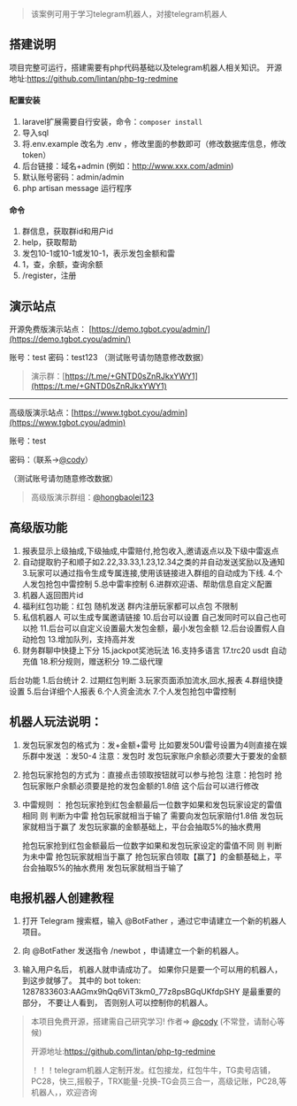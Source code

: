 >该案例可用于学习telegram机器人，对接telegram机器人


## 搭建说明

项目完整可运行，搭建需要有php代码基础以及telegram机器人相关知识。
开源地址:https://github.com/lintan/php-tg-redmine



#### 配置安装

1. laravel扩展需要自行安装，命令：`composer install`
2. 导入sql
3. 将.env.example 改名为 .env ，修改里面的参数即可（修改数据库信息，修改token）
4. 后台链接：域名+admin   (例如：http://www.xxx.com/admin)
5. 默认账号密码：admin/admin
6. php artisan message 运行程序

#### 命令
1. 群信息，获取群id和用户id
2. help，获取帮助
3. 发包10-1或10-1或发10-1，表示发包金额和雷
4. 1，查，余额，查询余额
5. /register，注册



## 演示站点


开源免费版演示站点： [https://demo.tgbot.cyou/admin/](https://demo.tgbot.cyou/admin/)

账号：test   密码：test123
（测试账号请勿随意修改数据）
>演示群：[https://t.me/+GNTD0sZnRJkxYWY1](https://t.me/+GNTD0sZnRJkxYWY1)

--------------------------------------------------------------------------------------

高级版演示站点：[https://www.tgbot.cyou/admin](https://www.tgbot.cyou/admin)

账号：test 

密码：（联系->[@cody](https://t.me/cody0101)）

（测试账号请勿随意修改数据）

>高级版演示群组：[@hongbaolei123](https://t.me/hongbaolei123)

## 高级版功能

1. 报表显示上级抽成,下级抽成,中雷赔付,抢包收入,邀请返点以及下级中雷返点
2. 自动提取豹子和顺子如2.22,33.33,1.23,12.34之类的并自动发送奖励以及通知
3.玩家可以通过指令生成专属连接,使用该链接进入群组的自动成为下线.
4.个人发包抢包中雷控制
5.总中雷率控制
6.进群欢迎语、帮助信息自定义配置
7. 机器人返回图片id
8. 福利红包功能：红包 随机发送  群内注册玩家都可以点包  不限制
9. 私信机器人 可以生成专属邀请链接
10.后台可以设置   自己发同时可以自己也可以抢
11.后台可以自定义设置最大发包金额，最小发包金额
12.后台设置假人自动抢包
13.增加队列，支持高并发
14. 财务群聊中快捷上下分
15.jackpot奖池玩法
16.支持多语言
17.trc20 usdt 自动充值
18.积分规则，赠送积分
19.二级代理

后台功能
1.后台统计
2. 过期红包判断
3.玩家页面添加流水,回水,报表
4.群组快捷设置
5.后台详细个人报表
6.个人资金流水
7.个人发包抢包中雷控制

## 机器人玩法说明：

1. 发包玩家发包的格式为：发+金额+雷号 
      比如要发50U雷号设置为4则直接在娱乐群中发送 ：发50-4 
      注意：发包时 发包玩家账户余额必须要大于要发的金额
      
2. 抢包玩家抢包的方式为：直接点击领取按钮就可以参与抢包
  注意：抢包时 抢包玩家账户余额必须要是抢的发包金额的1.8倍 这个后台可以进行修改
  
3. 中雷规则 ： 
    抢包玩家抢到红包金额最后一位数字如果和发包玩家设定的雷值相同 则 判断为中雷 
    抢包玩家就相当于输了 需要向发包玩家赔付1.8倍 
    发包玩家就相当于赢了 发包玩家赢的金额基础上，平台会抽取5%的抽水费用 
    
    抢包玩家抢到红包金额最后一位数字如果和发包玩家设定的雷值不同 则 判断为未中雷
    抢包玩家就相当于赢了 抢包玩家白领取【赢了】的金额基础上，平台会抽取5%的抽水费用
    发包玩家就相当于输了  


## 电报机器人创建教程

1. 打开 Telegram 搜索框，输入 @BotFather ，通过它申请建立一个新的机器人项目。

2. 向 @BotFather 发送指令 /newbot ，申请建立一个新的机器人。

3. 输入用户名后， 机器人就申请成功了。 如果你只是要一个可以用的机器人， 到这步就够了。 其中的 bot token: 1287833603:AAGmx9hQq6ViT3km0_77z8psBGqUKfdpSHY 是最重要的部分， 不要让人看到， 否则别人可以控制你的机器人。


>本项目免费开源，搭建需自己研究学习! 作者=> [@cody](https://t.me/cody0101) (不常登，请耐心等候)
>
>开源地址:https://github.com/lintan/php-tg-redmine
>
>！！！telegram机器人定制开发。红包接龙，红包牛牛，TG卖号店铺，PC28，快三,摇骰子，TRX能量-兑换-TG会员三合一，高级记账，PC28,等机器人，，欢迎咨询

